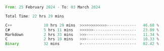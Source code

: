 <!--<div align=center><img src="https://leetcard.jacoblin.cool/CalvinWan0101"></div>-->

<!--START_SECTION:waka-->

```rust
From: 25 February 2024 - To: 03 March 2024

Total Time: 22 hrs 29 mins

C++              10 hrs 29 mins  >>>>>>>>>>>>-------------   46.68 %
C#               5 hrs 11 mins   >>>>>>-------------------   23.09 %
Markdown         2 hrs 33 mins   >>>----------------------   11.34 %
C                2 hrs 19 mins   >>>----------------------   10.33 %
Binary           32 mins         >------------------------   02.42 %
```

<!--END_SECTION:waka-->
